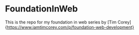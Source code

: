 # FoundationInWeb

This is the repo for my foundation in web series by [Tim Corey]{https://www.iamtimcorey.com/p/foundation-web-development}
